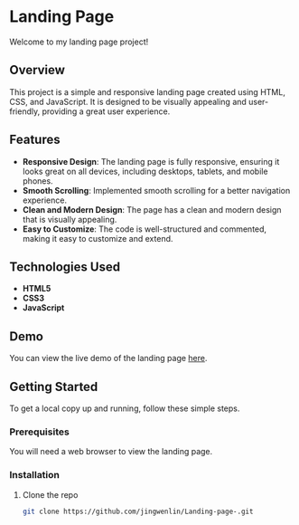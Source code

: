 # Landing Page

Welcome to my landing page project!

## Overview

This project is a simple and responsive landing page created using HTML, CSS, and JavaScript. It is designed to be visually appealing and user-friendly, providing a great user experience.


## Features

- **Responsive Design**: The landing page is fully responsive, ensuring it looks great on all devices, including desktops, tablets, and mobile phones.
- **Smooth Scrolling**: Implemented smooth scrolling for a better navigation experience.
- **Clean and Modern Design**: The page has a clean and modern design that is visually appealing.
- **Easy to Customize**: The code is well-structured and commented, making it easy to customize and extend.

## Technologies Used

- **HTML5**
- **CSS3**
- **JavaScript**

## Demo

You can view the live demo of the landing page [here](https://jingwenlin.github.io/Landing-page-/).

## Getting Started

To get a local copy up and running, follow these simple steps.

### Prerequisites

You will need a web browser to view the landing page.

### Installation

1. Clone the repo
   ```sh
   git clone https://github.com/jingwenlin/Landing-page-.git

